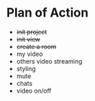 # Plan of Action

- ~~init project~~
- ~~init view~~
- ~~create a room~~
- my video
- others video streaming
- styling
- mute
- chats
- video on/off
